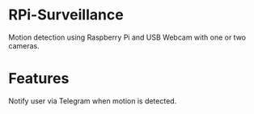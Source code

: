 # RPi-Surveillance  
Motion detection using Raspberry Pi and USB Webcam with one or two cameras.
# Features  
Notify user via Telegram when motion is detected.  
